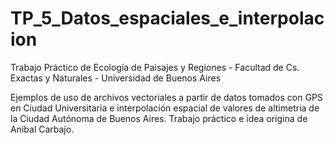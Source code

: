# TP_5_Datos_espaciales_e_interpolacion
Trabajo Práctico de Ecología de Paisajes y Regiones - Facultad de Cs. Exactas y Naturales - Universidad de Buenos Aires

Ejemplos de uso de archivos vectoriales a partir de datos tomados con GPS en Ciudad Universitaria e interpolación espacial de valores de altimetria de la Ciudad Autónoma de Buenos Aires. Trabajo práctico e idea origina de Anibal Carbajo.
